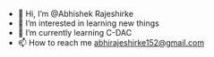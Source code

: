 - 👋 Hi, I’m @Abhishek Rajeshirke
- 👀 I’m interested in learning new things
- 🌱 I’m currently learning C-DAC
- 📫 How to reach me abhirajeshirke152@gmail.com

<!---
ABHIrajeshirke/ABHIrajeshirke is a ✨ special ✨ repository because its `README.md` (this file) appears on your GitHub profile.
You can click the Preview link to take a look at your changes.
--->

